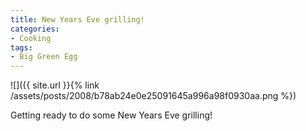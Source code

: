 ```yaml
---
title: New Years Eve grilling!
categories:
- Cooking
tags:
- Big Green Egg
---
```


![]({{ site.url }}{% link /assets/posts/2008/b78ab24e0e25091645a996a98f0930aa.png %})
  



Getting ready to do some New Years Eve grilling!
